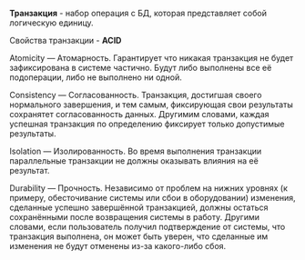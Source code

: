 **Транзакция** - набор операция с БД, которая представляет собой логическую единицу.

Свойства транзакции - **ACID**

 Atomicity — Атомарность. Гарантирует что никакая транзакция не будет зафиксирована в системе частично.
 Будут либо выполнены все её подоперации, либо не выполнено ни одной. 

 Consistency — Согласованность. Транзакция, достигшая своего нормального завершения, и тем самым, фиксирующая свои 
 результаты сохранятет согласованность данных. Другимим словами, каждая успешная транзакция по определению фиксирует
 только допустимые результаты.

 Isolation — Изолированность. Во время выполнения транзакции параллельные транзакции не должны оказывать влияния на её результат. 

 Durability — Прочность. Независимо от проблем на нижних уровнях (к примеру, обесточивание системы или сбои в оборудовании)
 изменения, сделанные успешно завершённой транзакцией,
 должны остаться сохранёнными после возвращения системы в работу.
 Другими словами, если пользователь получил подтверждение от системы, 
 что транзакция выполнена, он может быть уверен, что сделанные им изменения не будут отменены из-за какого-либо сбоя. 